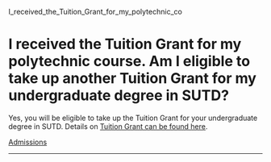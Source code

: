 I_received_the_Tuition_Grant_for_my_polytechnic_co



I received the Tuition Grant for my polytechnic course. Am I eligible to take up another Tuition Grant for my undergraduate degree in SUTD?
===========================================================================================================================================

Yes, you will be eligible to take up the Tuition Grant for your undergraduate degree in SUTD. Details on [Tuition Grant can be found here](/admissions/undergraduate/education-expenses/fees/).

[Admissions](https://www.sutd.edu.sg/tag/admissions/)

---

